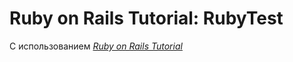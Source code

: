 # Ruby on Rails Tutorial: RubyTest

С использованием [*Ruby on Rails Tutorial*](http://railstutorial.org/)
